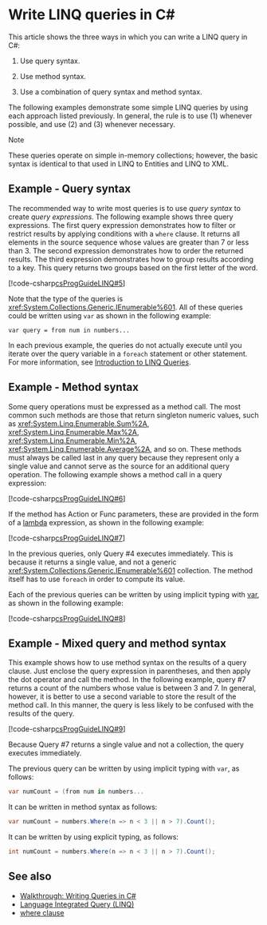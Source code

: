 
# Write LINQ queries in C\#

This article shows the three ways in which you can write a LINQ query in C#:

1. Use query syntax.

2. Use method syntax.

3. Use a combination of query syntax and method syntax.

The following examples demonstrate some simple LINQ queries by using each approach listed previously. In general, the rule is to use (1) whenever possible, and use (2) and (3) whenever necessary.

> [!NOTE]
> These queries operate on simple in-memory collections; however, the basic syntax is identical to that used in LINQ to Entities and LINQ to XML.

## Example - Query syntax

The recommended way to write most queries is to use *query syntax* to create *query expressions*. The following example shows three query expressions. The first query expression demonstrates how to filter or restrict results by applying conditions with a `where` clause. It returns all elements in the source sequence whose values are greater than 7 or less than 3. The second expression demonstrates how to order the returned results. The third expression demonstrates how to group results according to a key. This query returns two groups based on the first letter of the word.

[!code-csharp[csProgGuideLINQ#5](~/samples/snippets/csharp/concepts/linq/how-to-write-linq-queries_1.cs)]

Note that the type of the queries is <xref:System.Collections.Generic.IEnumerable%601>. All of these queries could be written using `var` as shown in the following example:

`var query = from num in numbers...`

In each previous example, the queries do not actually execute until you iterate over the query variable in a `foreach` statement or other statement. For more information, see [Introduction to LINQ Queries](../programming-guide/concepts/linq/introduction-to-linq-queries.md).

## Example - Method syntax

Some query operations must be expressed as a method call. The most common such methods are those that return singleton numeric values, such as <xref:System.Linq.Enumerable.Sum%2A>, <xref:System.Linq.Enumerable.Max%2A>, <xref:System.Linq.Enumerable.Min%2A>, <xref:System.Linq.Enumerable.Average%2A>, and so on. These methods must always be called last in any query because they represent only a single value and cannot serve as the source for an additional query operation. The following example shows a method call in a query expression:

[!code-csharp[csProgGuideLINQ#6](~/samples/snippets/csharp/concepts/linq/how-to-write-linq-queries_2.cs)]

If the method has Action or Func parameters, these are provided in the form of a [lambda](../language-reference/operators/lambda-expressions.md) expression, as shown in the following example:

[!code-csharp[csProgGuideLINQ#7](~/samples/snippets/csharp/concepts/linq/how-to-write-linq-queries_3.cs)]

In the previous queries, only Query #4 executes immediately. This is because it returns a single value, and not a generic <xref:System.Collections.Generic.IEnumerable%601> collection. The method itself has to use `foreach` in order to compute its value.

Each of the previous queries can be written by using implicit typing with [var](../language-reference/keywords/var.md), as shown in the following example:

[!code-csharp[csProgGuideLINQ#8](~/samples/snippets/csharp/concepts/linq/how-to-write-linq-queries_4.cs)]

## Example - Mixed query and method syntax

This example shows how to use method syntax on the results of a query clause. Just enclose the query expression in parentheses, and then apply the dot operator and call the method. In the following example, query #7 returns a count of the numbers whose value is between 3 and 7. In general, however, it is better to use a second variable to store the result of the method call. In this manner, the query is less likely to be confused with the results of the query.

[!code-csharp[csProgGuideLINQ#9](~/samples/snippets/csharp/concepts/linq/how-to-write-linq-queries_5.cs)]

Because Query #7 returns a single value and not a collection, the query executes immediately.

The previous query can be written by using implicit typing with `var`, as follows:

```csharp
var numCount = (from num in numbers...
```

It can be written in method syntax as follows:

```csharp
var numCount = numbers.Where(n => n < 3 || n > 7).Count();
```

It can be written by using explicit typing, as follows:

```csharp
int numCount = numbers.Where(n => n < 3 || n > 7).Count();
```

## See also

- [Walkthrough: Writing Queries in C#](../programming-guide/concepts/linq/walkthrough-writing-queries-linq.md)
- [Language Integrated Query (LINQ)](index.md)
- [where clause](../language-reference/keywords/where-clause.md)
